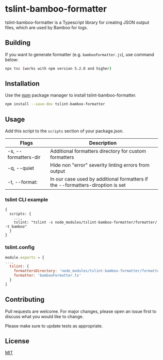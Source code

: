 # tslint-bamboo-formatter

tslint-bamboo-formatter is a Typescript library for creating JSON output files, which are used by Bamboo for logs.

## Building
If you want to generate formatter (e.g. `bambooFormatter.js`), use command below:

```bash
npx tsc (works with npm version 5.2.0 and higher)
```

## Installation

Use the [npm](https://www.npmjs.com/package/tslint-bamboo-formatter) package manager to install tslint-bamboo-formatter.

```bash
npm install --save-dev tslint-bamboo-formatter
```

## Usage

Add this script to the `scripts` section of your package.json.

| Flags  | Description  |
|---|---|
| -s, --formatters-dir  | Additional formatters directory for custom formatters  |
| -q, --quiet  | Hide non "error" severity linting errors from output  |
| -t, --format: |  In our case used by additional formatters if the --formatters-diroption is set |

### tslint CLI example

```
{
  scripts: {
    ...,
    tslint: "tslint -s node_modules/tslint-bamboo-formatter/formatter/ -t bamboo"
  }
}
```

### tslint.config

```js
module.exports = {
...,
  tslint: {
    formattersDirectory: 'node_modules/tslint-bamboo-formatter/formatters/',
    formatter: 'bambooFormatter.ts'
  }
]

```

## Contributing
Pull requests are welcome. For major changes, please open an issue first to discuss what you would like to change.

Please make sure to update tests as appropriate.

## License
[MIT](https://choosealicense.com/licenses/mit/)
